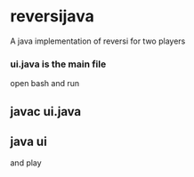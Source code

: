# reversijava
A java implementation of reversi for two players
### ui.java is the main file
open bash and run
## javac ui.java
## java ui
and play
